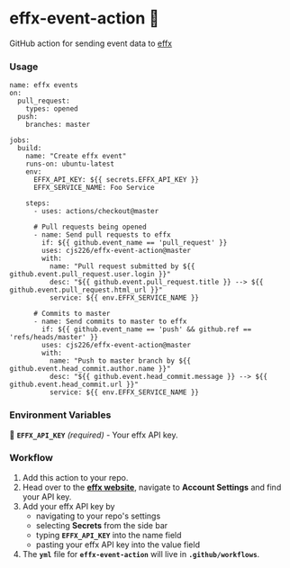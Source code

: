 # effx-event-action 🔄

GitHub action for sending event data to [effx](https://www.effx.com)

### Usage

```
name: effx events
on: 
  pull_request:
    types: opened
  push:
    branches: master

jobs:
  build:
    name: "Create effx event"
    runs-on: ubuntu-latest
    env:
      EFFX_API_KEY: ${{ secrets.EFFX_API_KEY }}
      EFFX_SERVICE_NAME: Foo Service
    
    steps:
      - uses: actions/checkout@master

      # Pull requests being opened
      - name: Send pull requests to effx
        if: ${{ github.event_name == 'pull_request' }}
        uses: cjs226/effx-event-action@master
        with:
          name: "Pull request submitted by ${{ github.event.pull_request.user.login }}"
          desc: "${{ github.event.pull_request.title }} --> ${{ github.event.pull_request.html_url }}"
          service: ${{ env.EFFX_SERVICE_NAME }}

      # Commits to master
      - name: Send commits to master to effx
        if: ${{ github.event_name == 'push' && github.ref == 'refs/heads/master' }}
        uses: cjs226/effx-event-action@master
        with:
          name: "Push to master branch by ${{ github.event.head_commit.author.name }}"
          desc: "${{ github.event.head_commit.message }} --> ${{ github.event.head_commit.url }}"
          service: ${{ env.EFFX_SERVICE_NAME }}
```

### Environment Variables

🔑 **`EFFX_API_KEY`** _(required)_ - Your effx API key.

### Workflow

1. Add this action to your repo.
2. Head over to the **[effx website](https://app.effx.com/account_settings)**, navigate to **Account Settings** and find your API key.
3. Add your effx API key by
   - navigating to your repo's settings
   - selecting **Secrets** from the side bar
   - typing **`EFFX_API_KEY`** into the name field
   - pasting your effx API key into the value field
4. The **`yml`** file for **`effx-event-action`** will live in **`.github/workflows`**.
